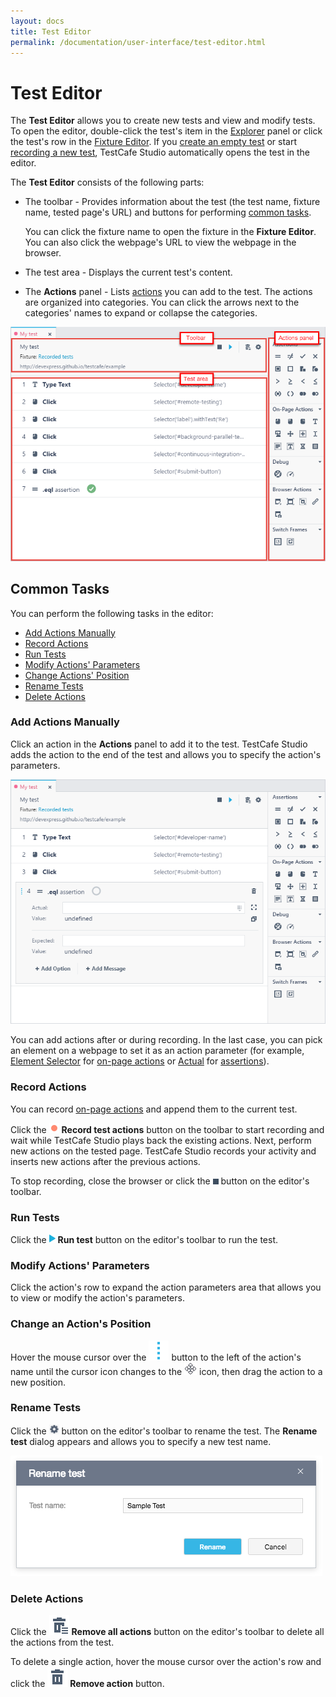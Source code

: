 ```yaml
---
layout: docs
title: Test Editor
permalink: /documentation/user-interface/test-editor.html
---
```

# Test Editor

The **Test Editor** allows you to create new tests and view and modify tests. To open the editor, double-click the test's item in the [Explorer](explorer-panel.md) panel or click the test's row in the [Fixture Editor](fixture-editor.md). If you [create an empty test](../working-with-testcafe-studio/recording-tests/README.md#creating-tests) or start [recording a new test](../working-with-testcafe-studio/recording-tests/README.md#starting-and-stopping-recording), TestCafe Studio automatically opens the test in the editor.

The **Test Editor** consists of the following parts:

* The toolbar - Provides information about the test (the test name, fixture name, tested page's URL) and buttons for performing [common tasks](#common-tasks).

    You can click the fixture name to open the fixture in the **Fixture Editor**. You can also click the webpage's URL to view the webpage in the browser.

* The test area - Displays the current test's content.
* The **Actions** panel - Lists [actions](../working-with-testcafe-studio/recording-tests/test-actions/README.md) you can add to the test.
    The actions are organized into categories. You can click the arrows next to the categories' names to expand or collapse the categories.

![Test editor](../../images/user-interface/test-editor.png)

## Common Tasks

You can perform the following tasks in the editor:

* [Add Actions Manually](#add-actions-manually)
* [Record Actions](#record-actions)
* [Run Tests](#run-tests)
* [Modify Actions' Parameters](#modify-actions-parameters)
* [Change Actions' Position](#change-an-actions-position)
* [Rename Tests](#rename-tests)
* [Delete Actions](#delete-actions)

### Add Actions Manually

Click an action in the **Actions** panel to add it to the test. TestCafe Studio adds the action to the end of the test and allows you to specify the action's parameters.

![Add new actions](../../images/working-with-testcafe-studio/add-new-actions.png)

You can add actions after or during recording. In the last case, you can pick an element on a webpage to set it as an action parameter (for example, [Element Selector](../working-with-testcafe-studio/recording-tests/test-actions/on-page-actions/action-parameters.md#element-selector) for [on-page actions](../working-with-testcafe-studio/recording-tests/test-actions/on-page-actions/README.md) or [Actual](../working-with-testcafe-studio/recording-tests/test-actions/assertions.md#actual-parameter) for [assertions](../working-with-testcafe-studio/recording-tests/test-actions/assertions.md)).

### Record Actions

You can record [on-page actions](../working-with-testcafe-studio/recording-tests/test-actions/on-page-actions/README.md) and append them to the current test.

Click the ![Record button](../../images/working-with-testcafe-studio/record-test-icon.png) **Record test actions** button on the toolbar to start recording and wait while TestCafe Studio plays back the existing actions. Next, perform new actions on the tested page. TestCafe Studio records your activity and inserts new actions after the previous actions.

To stop recording, close the browser or click the ![Stop recording button](../../images/working-with-testcafe-studio/stop-recording-icon.png) button on the editor's toolbar.

### Run Tests

Click the ![Run tests button](../../images/working-with-testcafe-studio/action-run-icon.png) **Run test** button on the editor's toolbar to run the test.

### Modify Actions' Parameters

Click the action's row to expand the action parameters area that allows you to view or modify the action's parameters.

### Change an Action's Position

Hover the mouse cursor over the ![Drag icon](../../images/user-interface/drag-item-icon.svg) button to the left of the action's name until the cursor icon changes to the ![Drag icon](../../images/user-interface/move-cursor-icon.png) icon, then drag the action to a new position.

### Rename Tests

Click the ![Rename button](../../images/working-with-testcafe-studio/settings-icon.png) button on the editor's toolbar to rename the test. The **Rename test** dialog appears and allows you to specify a new test name.

![Rename test dialog](../../images/user-interface/dialogs/rename-test-dialog.png)

### Delete Actions

Click the ![Remove all actions icon](../../images/user-interface/remove-all-icon.svg) **Remove all actions** button on the editor's toolbar to delete all the actions from the test.

To delete a single action, hover the mouse cursor over the action's row and click the ![Remove icon](../../images/user-interface/remove-big-icon.svg) **Remove action** button.
